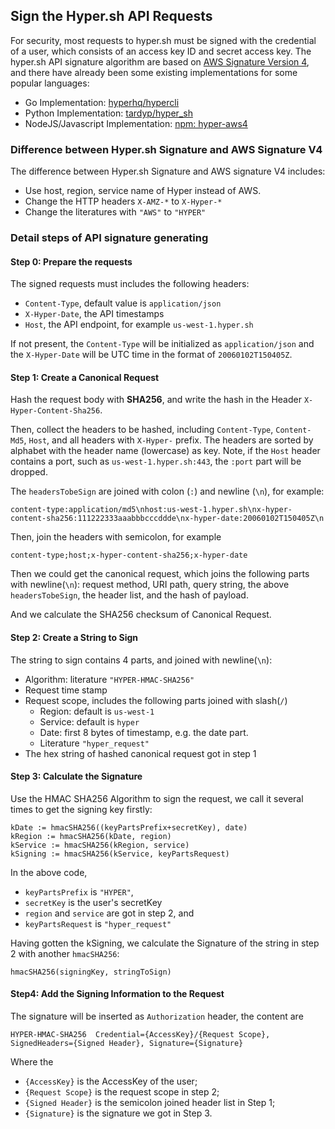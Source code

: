 ## Sign the Hyper.sh API Requests

For security, most requests to hyper.sh must be signed with the credential of a user, which consists of an access key ID and secret access key. The hyper.sh API signature algorithm are based on [AWS Signature Version 4](http://docs.aws.amazon.com/general/latest/gr/sigv4_signing.html), and there have already been some existing implementations for some popular languages:

- Go Implementation: [hyperhq/hypercli](https://github.com/hyperhq/hypercli/blob/302a6b530148f6a777cd6b8772f706ab5e3da46b/vendor/src/github.com/docker/engine-api/client/sign4.go#L73)
- Python Implementation: [tardyp/hyper_sh](https://github.com/tardyp/hyper_sh/blob/master/hyper_sh/requests_aws4auth/aws4auth.py)
- NodeJS/Javascript Implementation: [npm: hyper-aws4](https://www.npmjs.com/package/hyper-aws4)

### Difference between Hyper.sh Signature and AWS Signature V4

The difference between Hyper.sh Signature and AWS signature V4 includes:

- Use host, region, service name of Hyper instead of AWS.
- Change the HTTP headers `X-AMZ-*` to `X-Hyper-*`
- Change the literatures with `"AWS"` to `"HYPER"`

### Detail steps of API signature generating

#### Step 0: Prepare the requests

The signed requests must includes the following headers:

- `Content-Type`, default value is `application/json`
- `X-Hyper-Date`, the API timestamps
- `Host`, the API endpoint, for example `us-west-1.hyper.sh`

If not present, the `Content-Type` will be initialized as `application/json` and the `X-Hyper-Date` will be UTC time in the format of `20060102T150405Z`.

#### Step 1: Create a Canonical Request

Hash the request body with **SHA256**, and write the hash in the Header `X-Hyper-Content-Sha256`.

Then, collect the headers to be hashed, including `Content-Type`, `Content-Md5`, `Host`, and all headers with `X-Hyper-` prefix. The headers are sorted by alphabet with the header name (lowercase) as key. Note, if the `Host` header contains a port, such as `us-west-1.hyper.sh:443`, the `:port` part will be dropped.

The `headersTobeSign` are joined with colon (`:`) and newline (`\n`), for example:

```
content-type:application/md5\nhost:us-west-1.hyper.sh\nx-hyper-content-sha256:111222333aaabbbcccddde\nx-hyper-date:20060102T150405Z\n
```

Then, join the headers with semicolon, for example

```
content-type;host;x-hyper-content-sha256;x-hyper-date
```

Then we could get the canonical request, which joins the following parts with newline(`\n`): request method, URI path, query string, the above `headersTobeSign`, the header list, and the hash of payload.

And we calculate the SHA256 checksum of Canonical Request.

#### Step 2:  Create a String to Sign

The string to sign contains 4 parts, and joined with newline(`\n`):

- Algorithm: literature `"HYPER-HMAC-SHA256"`
- Request time stamp
- Request scope, includes the following parts joined with slash(`/`)
  - Region: default is `us-west-1`
  - Service: default is `hyper`
  - Date: first 8 bytes of timestamp, e.g. the date part.
  - Literature `"hyper_request"`
- The hex string of hashed canonical request got in step 1

#### Step 3: Calculate the Signature

Use the HMAC SHA256 Algorithm to sign the request, we call it several times to get the signing key firstly:

```
kDate := hmacSHA256((keyPartsPrefix+secretKey), date)
kRegion := hmacSHA256(kDate, region)
kService := hmacSHA256(kRegion, service)
kSigning := hmacSHA256(kService, keyPartsRequest)
```

In the above code,

- `keyPartsPrefix` is `"HYPER"`,
- `secretKey` is the user's secretKey
- `region` and `service` are got in step 2, and
- `keyPartsRequest` is `"hyper_request"`

Having gotten the kSigning, we calculate the Signature of the string in step 2 with another `hmacSHA256`:

`hmacSHA256(signingKey, stringToSign)`

#### Step4: Add the Signing Information to the Request

The signature will be inserted as `Authorization` header, the content are

```
HYPER-HMAC-SHA256  Credential={AccessKey}/{Request Scope}, SignedHeaders={Signed Header}, Signature={Signature}
```

Where the

- `{AccessKey}` is the AccessKey of the user;
- `{Request Scope}` is the request scope in step 2;
- `{Signed Header}` is the semicolon joined header list in Step 1;
- `{Signature}` is the signature we got in Step 3.
